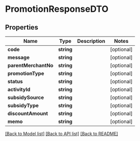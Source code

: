 # PromotionResponseDTO

## Properties
Name | Type | Description | Notes
------------ | ------------- | ------------- | -------------
**code** | **string** |  | [optional] 
**message** | **string** |  | [optional] 
**parentMerchantNo** | **string** |  | [optional] 
**promotionType** | **string** |  | [optional] 
**status** | **string** |  | [optional] 
**activityId** | **string** |  | [optional] 
**subsidySource** | **string** |  | [optional] 
**subsidyType** | **string** |  | [optional] 
**discountAmount** | **string** |  | [optional] 
**memo** | **string** |  | [optional] 

[[Back to Model list]](../README.md#documentation-for-models) [[Back to API list]](../README.md#documentation-for-api-endpoints) [[Back to README]](../README.md)


